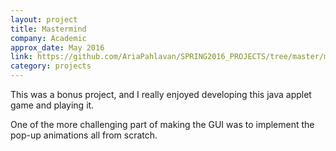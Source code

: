 ```yaml
---
layout: project
title: Mastermind
company: Academic
approx_date: May 2016
link: https://github.com/AriaPahlavan/SPRING2016_PROJECTS/tree/master/mastermind
category: projects
---
```

This was a bonus project, and I really enjoyed developing this java applet game and playing it. 

One of the more challenging part of making the GUI was to implement the pop-up animations all from scratch. 